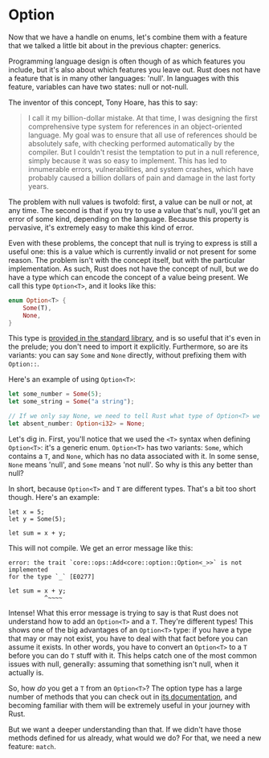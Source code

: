 # Option

Now that we have a handle on enums, let's combine them with a feature that we
talked a little bit about in the previous chapter: generics.

Programming language design is often though of as which features you include,
but it's also about which features you leave out. Rust does not have a feature
that is in many other languages: 'null'. In languages with this feature,
variables can have two states: null or not-null.

The inventor of this concept, Tony Hoare, has this to say:

> I call it my billion-dollar mistake. At that time, I was designing the first
> comprehensive type system for references in an object-oriented language. My
> goal was to ensure that all use of references should be absolutely safe, with
> checking performed automatically by the compiler. But I couldn't resist the
> temptation to put in a null reference, simply because it was so easy to
> implement. This has led to innumerable errors, vulnerabilities, and system
> crashes, which have probably caused a billion dollars of pain and damage in
> the last forty years.

The problem with null values is twofold: first, a value can be null or not, at
any time. The second is that if you try to use a value that's null, you'll get
an error of some kind, depending on the language. Because this property is
pervasive, it's extremely easy to make this kind of error.

Even with these problems, the concept that null is trying to express is still a
useful one: this is a value which is currently invalid or not present for some
reason. The problem isn't with the concept itself, but with the particular
implementation. As such, Rust does not have the concept of null, but we do have
a type which can encode the concept of a value being present. We call this type
`Option<T>`, and it looks like this:

```rust
enum Option<T> {
    Some(T),
    None,
}
```

This type is [provided in the standard library][option], and is so useful that
it's even in the prelude; you don't need to import it explicitly. Furthermore,
so are its variants: you can say `Some` and `None` directly, without prefixing
them with `Option::`.

[option]: ../std/option/enum.Option.html

Here's an example of using `Option<T>`:

```rust
let some_number = Some(5);
let some_string = Some("a string");

// If we only say None, we need to tell Rust what type of Option<T> we have.
let absent_number: Option<i32> = None;
```

Let's dig in. First, you'll notice that we used the `<T>` syntax when defining
`Option<T>`: it's a generic enum. `Option<T>` has two variants: `Some`, which
contains a `T`, and `None`, which has no data associated with it. In some
sense, `None` means 'null', and `Some` means 'not null'. So why is this any
better than null?

In short, because `Option<T>` and `T` are different types. That's a bit too
short though. Here's an example:

```rust,ignore
let x = 5;
let y = Some(5);

let sum = x + y;
```

This will not compile. We get an error message like this:

```text
error: the trait `core::ops::Add<core::option::Option<_>>` is not implemented
for the type `_` [E0277]

let sum = x + y;
          ^~~~~
```

Intense! What this error message is trying to say is that Rust does not
understand how to add an `Option<T>` and a `T`. They're different types! This
shows one of the big advantages of an `Option<T>` type: if you have a type that
may or may not exist, you have to deal with that fact before you can assume it
exists. In other words, you have to convert an `Option<T>` to a `T` before you
can do `T` stuff with it. This helps catch one of the most common issues with
null, generally: assuming that something isn't null, when it actually is.

So, how _do_ you get a `T` from an `Option<T>`?  The option type has a large
number of methods that you can check out in [its documentation], and becoming
familiar with them will be extremely useful in your journey with Rust.

[its documentation]: ../std/option/enum.Option.html

But we want a deeper understanding than that. If we didn't have those methods
defined for us already, what would we do? For that, we need a new feature: `match`.

